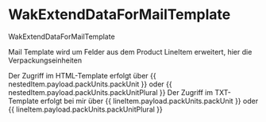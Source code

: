 # WakExtendDataForMailTemplate
WakExtendDataForMailTemplate

Mail Template wird um Felder aus dem Product LineItem erweitert, hier die Verpackungseinheiten

Der Zugriff im HTML-Template erfolgt über {{ nestedItem.payload.packUnits.packUnit }} oder {{ nestedItem.payload.packUnits.packUnitPlural }}
Der Zugriff im TXT-Template erfolgt bei mir über {{ lineItem.payload.packUnits.packUnit }} oder {{ lineItem.payload.packUnits.packUnitPlural }}
